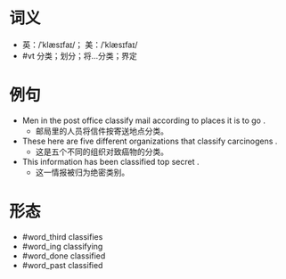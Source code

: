 # 词义
- 英：/ˈklæsɪfaɪ/； 美：/ˈklæsɪfaɪ/
- #vt 分类；划分；将…分类；界定
# 例句
- Men in the post office classify mail according to places it is to go .
	- 邮局里的人员将信件按寄送地点分类。
- These here are five different organizations that classify carcinogens .
	- 这是五个不同的组织对致癌物的分类。
- This information has been classified top secret .
	- 这一情报被归为绝密类别。
# 形态
- #word_third classifies
- #word_ing classifying
- #word_done classified
- #word_past classified
